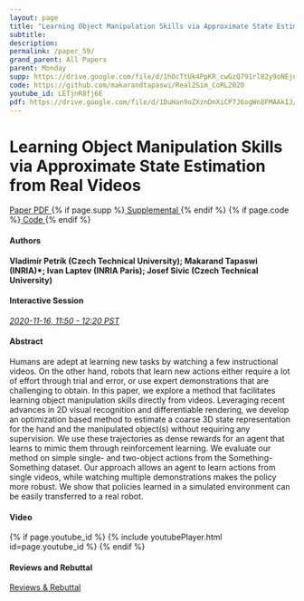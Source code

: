 ```yaml
---
layout: page
title: "Learning Object Manipulation Skills via Approximate State Estimation from Real Videos"
subtitle: 
description:
permalink: /paper_59/
grand_parent: All Papers
parent: Monday
supp: https://drive.google.com/file/d/1hOcTtUk4PpKR_cwGzQ791rl82y9oNEju/view
code: https://github.com/makarandtapaswi/Real2Sim_CoRL2020
youtube_id: LETjnR8fj6E
pdf: https://drive.google.com/file/d/1DuHan9oZXznDnXiCP7J6ogWn8FMAAkIJ/view
---
```


# Learning Object Manipulation Skills via Approximate State Estimation from Real Videos

<a href="https://drive.google.com/file/d/1DuHan9oZXznDnXiCP7J6ogWn8FMAAkIJ/view" target="_blank" rel="noopener noreferrer" class="btn btn-blue"><i class="fa fa-file-text-o" aria-hidden="true"></i> Paper PDF </a> {% if page.supp %}<a href="https://drive.google.com/file/d/1hOcTtUk4PpKR_cwGzQ791rl82y9oNEju/view" target="_blank" rel="noopener noreferrer" class="btn btn-green"><i class="fa fa-file-text-o" aria-hidden="true"></i> Supplemental </a>{% endif %} {% if page.code %}<a href="https://github.com/makarandtapaswi/Real2Sim_CoRL2020" target="_blank" rel="noopener noreferrer" class="btn"><i class="fa fa-github" aria-hidden="true"></i> Code </a>{% endif %} 

#### Authors
**Vladimír Petrík (Czech Technical University); Makarand Tapaswi (INRIA)*; Ivan Laptev (INRIA Paris); Josef Sivic (Czech Technical University)**

#### Interactive Session
<a href="https://pheedloop.com/corl2020/virtual/?page=sessions&section=SESCWRC6JTZSFX2U2" target="_blank" rel="noopener noreferrer"><em>2020-11-16, 11:50 - 12:20 PST </em></a>

#### Abstract
Humans are adept at learning new tasks by watching a few instructional videos. On the other hand, robots that learn new actions either require a lot of effort through trial and error, or use expert demonstrations that are challenging to obtain. In this paper, we explore a method that facilitates learning object manipulation skills directly from videos. Leveraging recent advances in 2D visual recognition and differentiable rendering, we develop an optimization based method to estimate a coarse 3D state representation for the hand and the manipulated object(s) without requiring any supervision. We use these trajectories as dense rewards for an agent that learns to mimic them through reinforcement learning. We evaluate our method on simple single- and two-object actions from the Something-Something dataset. Our approach allows an agent to learn actions from single videos, while watching multiple demonstrations makes the policy more robust. We show that policies learned in a simulated environment can be easily transferred to a real robot.

#### Video
{% if page.youtube_id %}
{% include youtubePlayer.html id=page.youtube_id %}
{% endif %}

#### Reviews and Rebuttal
<a href="https://drive.google.com/file/d/1qRYpscuYsIywwr6mCrluSJCCnAeHmVKt/view" target="_blank" rel="noopener noreferrer" class="btn btn-purple"><i class="fa fa-pencil-square-o" aria-hidden="true"></i> Reviews & Rebuttal </a>

